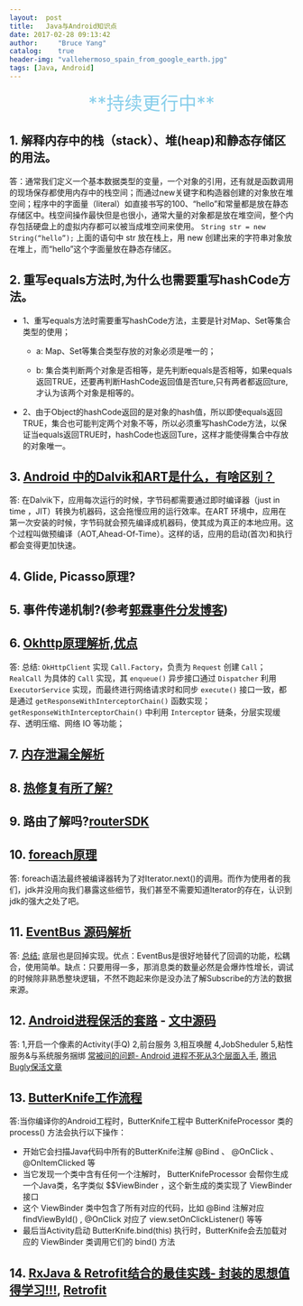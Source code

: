 ```yaml
---
layout:  post
title:   Java与Android知识点
date: 2017-02-28 09:13:42
author:     "Bruce Yang"
catalog:    true
header-img: "vallehermoso_spain_from_google_earth.jpg"
tags: [Java, Android]
---
```

<center><font color=SkyBlue size="6px">**持续更行中**</font></center>

## 1. 解释内存中的栈（stack）、堆(heap)和静态存储区的用法。
答：通常我们定义一个基本数据类型的变量，一个对象的引用，还有就是函数调用的现场保存都使用内存中的栈空间；而通过new关键字和构造器创建的对象放在堆空间；程序中的字面量（literal）如直接书写的100、“hello”和常量都是放在静态存储区中。栈空间操作最快但是也很小，通常大量的对象都是放在堆空间，整个内存包括硬盘上的虚拟内存都可以被当成堆空间来使用。
`String str = new String(“hello”);`
上面的语句中 str 放在栈上，用 new 创建出来的字符串对象放在堆上，而“hello”这个字面量放在静态存储区。

## 2. 重写equals方法时,为什么也需要重写hashCode方法。
<!-- more -->
- 1、重写equals方法时需要重写hashCode方法，主要是针对Map、Set等集合类型的使用；

    - a: Map、Set等集合类型存放的对象必须是唯一的；

    - b: 集合类判断两个对象是否相等，是先判断equals是否相等，如果equals返回TRUE，还要再判断HashCode返回值是否ture,只有两者都返回ture,才认为该两个对象是相等的。

- 2、由于Object的hashCode返回的是对象的hash值，所以即使equals返回TRUE，集合也可能判定两个对象不等，所以必须重写hashCode方法，以保证当equals返回TRUE时，hashCode也返回Ture，这样才能使得集合中存放的对象唯一。

## 3. [Android 中的Dalvik和ART是什么，有啥区别？](http://www.jianshu.com/p/58f817d176b7)
答: 在Dalvik下，应用每次运行的时候，字节码都需要通过即时编译器（just in time ，JIT）转换为机器码，这会拖慢应用的运行效率。在ART 环境中，应用在第一次安装的时候，字节码就会预先编译成机器码，使其成为真正的本地应用。这个过程叫做预编译（AOT,Ahead-Of-Time）。这样的话，应用的启动(首次)和执行都会变得更加快速。

## 4. Glide, Picasso原理?

## 5. 事件传递机制?(参考[郭霖事件分发博客](http://blog.csdn.net/guolin_blog/article/details/9097463/))

## 6. [Okhttp原理解析,优点](https://blog.piasy.com/2016/07/11/Understand-OkHttp/)
答: 总结: `OkHttpClient` 实现 `Call.Factory`，负责为 `Request` 创建 `Call`；
`RealCall` 为具体的 `Call` 实现，其 `enqueue()` 异步接口通过 `Dispatcher` 利用 `ExecutorService` 实现，而最终进行网络请求时和同步 `execute()` 接口一致，都是通过 `getResponseWithInterceptorChain()` 函数实现；
`getResponseWithInterceptorChain()` 中利用 `Interceptor` 链条，分层实现缓存、透明压缩、网络 IO 等功能；

## 7. [内存泄漏全解析](http://mp.weixin.qq.com/s?__biz=MzA5MzI3NjE2MA==&mid=2650238704&idx=1&sn=ad334840afdc2d9bdb8215e9f942e54e&scene=0#wechat_redirect)

## 8. [热修复有所了解?](http://mp.weixin.qq.com/s/GuzbU1M1LY1VKmN7PyVbHQ)

## 9. 路由了解吗?[routerSDK](https://github.com/Jomes/routerSDK)

## 10. [foreach原理](http://blog.csdn.net/cq1982/article/details/49121879)
答: foreach语法最终被编译器转为了对Iterator.next()的调用。而作为使用者的我们，jdk并没用向我们暴露这些细节，我们甚至不需要知道Iterator的存在，认识到jdk的强大之处了吧。

## 11. [EventBus 源码解析](http://a.codekk.com/detail/Android/Trinea/EventBus%20%E6%BA%90%E7%A0%81%E8%A7%A3%E6%9E%90)
答: [总结:](http://www.jianshu.com/p/e41e580eff10) 底层也是回掉实现。优点：EventBus是很好地替代了回调的功能，松耦合，使用简单。缺点：只要用得一多，那消息类的数量必然是会爆炸性增长，调试的时候除非熟悉整块逻辑，不然不跑起来你是没办法了解Subscribe的方法的数据来源。

## 12. [Android进程保活的套路](http://www.jianshu.com/p/1da4541b70ad) - [文中源码](https://github.com/herojing/KeepProcessLive)
答: 1,开启一个像素的Activity(手Q) 2,前台服务 3,相互唤醒 4,JobSheduler 5,粘性服务&与系统服务捆绑
[常被问的问题- Android 进程不死从3个层面入手](http://www.jianshu.com/p/89f19d67b348), [腾讯Bugly保活文章](http://mp.weixin.qq.com/s?__biz=MzA3NTYzODYzMg==&mid=2653577617&idx=1&sn=623256a2ff94641036a6c9eea17baab8&scene=0#wechat_redirect)

## 13. [ButterKnife工作流程](http://bxbxbai.github.io/2016/03/12/how-butterknife-works/?utm_source=tuicool&utm_medium=referral)
答:当你编译你的Android工程时，ButterKnife工程中 ButterKnifeProcessor 类的 process() 方法会执行以下操作：
- 开始它会扫描Java代码中所有的ButterKnife注解 @Bind 、 @OnClick 、 @OnItemClicked 等
- 当它发现一个类中含有任何一个注解时， ButterKnifeProcessor 会帮你生成一个Java类，名字类似 <className>$$ViewBinder ，这个新生成的类实现了 ViewBinder<T> 接口
- 这个 ViewBinder 类中包含了所有对应的代码，比如 @Bind 注解对应 findViewById() , @OnClick 对应了 view.setOnClickListener() 等等
- 最后当Activity启动 ButterKnife.bind(this) 执行时，ButterKnife会去加载对应的 ViewBinder 类调用它们的 bind() 方法

## 14. [RxJava & Retrofit结合的最佳实践- 封装的思想值得学习!!!](http://gank.io/post/56e80c2c677659311bed9841), [Retrofit](http://bxbxbai.github.io/2015/12/13/retrofit2/)